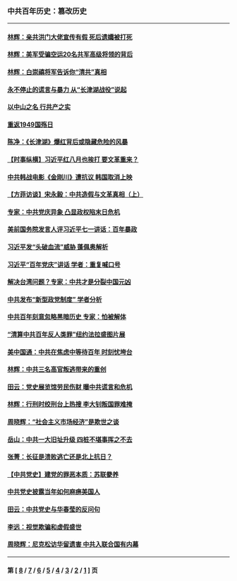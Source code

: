 ### 中共百年历史：篡改历史
---
#### [林辉：亲共洪门大佬宣传有假 死后遗孀被打死](../../pages/nf1176115/n14057205.md?10200430) 
#### [林辉：美军受骗空运20名共军高级将领的背后](../../pages/nf1176115/n14052185.md?10200430) 
#### [林辉：白崇禧将军告诉你“清共”真相](../../pages/nf1176115/n14044216.md?10200430) 
#### [永不停止的谎言与暴力 从“长津湖战役”说起](../../pages/nf1176115/n13494094.md?10200430) 
#### [以中山之名 行共产之实](../../pages/nf1176115/n13346437.md?10200430) 
#### [重返1949国殇日](../../pages/nf1176115/n13346372.md?10200430) 
#### [陈净：《长津湖》爆红背后或隐藏危险的风暴](../../pages/nf1176115/n13314364.md?10200430) 
#### [【时事纵横】习近平红八月也挨打 要文革重来？](../../pages/nf1176115/n13231393.md?10200430) 
#### [中共韩战电影《金刚川》遭抗议 韩国取消上映](../../pages/nf1176115/n13219114.md?10200430) 
#### [【方菲访谈】宋永毅：中共造假与文革真相（上）](../../pages/nf1176115/n13200760.md?10200430) 
#### [专家：中共党庆异象 凸显政权陷末日危机](../../pages/nf1176115/n13067084.md?10200430) 
#### [美前国务院发言人评习近平七一讲话：百年暴政](../../pages/nf1176115/n13066986.md?10200430) 
#### [习近平发“头破血流”威胁 蓬佩奥解析](../../pages/nf1176115/n13063604.md?10200430) 
#### [习近平“百年党庆”讲话 学者：重复喊口号](../../pages/nf1176115/n13061411.md?10200430) 
#### [解决台湾问题？专家：中共才是分裂中国元凶](../../pages/nf1176115/n13060811.md?10200430) 
#### [中共发布“新型政党制度” 学者分析](../../pages/nf1176115/n13056354.md?10200430) 
#### [中共百年刻意忽略黑暗历史 专家：怕被解体](../../pages/nf1176115/n13056056.md?10200430) 
#### [“清算中共百年反人类罪”纽约法拉盛图片展](../../pages/nf1176115/n13052220.md?10200430) 
#### [美中国通：中共在焦虑中等待百年 时刻忧垮台](../../pages/nf1176115/n13048820.md?10200430) 
#### [林辉：中共三名高官叛逃带来的重创](../../pages/nf1176115/n13035206.md?10200430) 
#### [田云：党史展览馆劳民伤财 曝中共谎言和危机](../../pages/nf1176115/n13033900.md?10200430) 
#### [林辉：行刑时绞刑台上热搜 李大钊叛国罪难掩](../../pages/nf1176115/n13031965.md?10200430) 
#### [周晓辉：“社会主义市场经济”是欺世之谈](../../pages/nf1176115/n13024090.md?10200430) 
#### [岳山：中共一大旧址升级 四桩不堪事挥之不去](../../pages/nf1176115/n13021697.md?10200430) 
#### [张菁：长征是溃败逃亡还是北上抗日？](../../pages/nf1176115/n13020585.md?10200430) 
#### [【中共党史】建党的罪恶本质：苏联豢养](../../pages/nf1176115/n13011888.md?10200430) 
#### [中共党史披露当年如何麻痹美国人](../../pages/nf1176115/n12966400.md?10200430) 
#### [田云：中共党史与华春莹的反问句](../../pages/nf1176115/n12765178.md?10200430) 
#### [李远：视觉欺骗和虚假盛世](../../pages/nf1176115/n12993376.md?10200430) 
#### [周晓辉：尼克松访华留遗害 中共入联合国有内幕](../../pages/nf1176115/n12991422.md?10200430) 

---
#### 第 [ [8](./8.md?10200430) / [7](./7.md?10200430) / [6](./6.md?10200430) / [5](./5.md?10200430) / [4](./4.md?10200430) / [3](./3.md?10200430) / [2](./2.md?10200430) / [1](./1.md?10200430) ] 页
